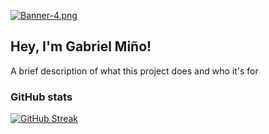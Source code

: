 [![Banner-4.png](https://i.postimg.cc/Wb95YPT3/Banner-4.png)](https://postimg.cc/hfd8h6JW)

## Hey, I'm Gabriel Miño!

A brief description of what this project does and who it's for

### GitHub stats

[![GitHub Streak](https://github-readme-streak-stats.herokuapp.com?user=gamv22&border_radius=5&short_numbers=true)](https://git.io/streak-stats)
